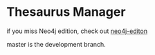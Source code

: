 Thesaurus Manager
=================

if you miss Neo4j edition, check out [neo4j-editon](https://github.com/academic/thesaurus-manager/tree/neo4j-edition)

master is the development branch.

